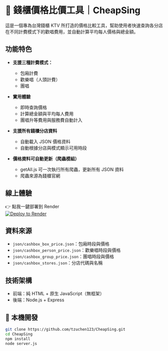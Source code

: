 # 🎤 錢櫃價格比價工具｜CheapSing

這是一個專為台灣錢櫃 KTV 所打造的價格比較工具，幫助使用者快速查詢各分店在不同計費模式下的歡唱費用，並自動計算平均每人價格與總金額。

## 功能特色

- **支援三種計費模式：**
  - 包廂計費
  - 歡樂唱（人頭計費）
  - 團唱

- **實用體驗**
  - 即時查詢價格
  - 計算總金額與平均每人費用
  - 團唱升等費用與服務費自動計入

- **支援所有錢櫃分店資料**
  - 自動載入 JSON 價格資料
  - 自動根據分店與模式顯示可用時段

- **價格資料可自動更新（爬蟲模組）**
  - getAll.js 可一次執行所有爬蟲，更新所有 JSON 資料
  - 爬蟲來源為錢櫃官網

## 線上體驗

👉 點我一鍵部署到 Render  
[![Deploy to Render](https://render.com/images/deploy-to-render-button.svg)](https://render.com/deploy?repo=https://github.com/tzuchen123/CheapSing)

## 資料來源

- `json/cashbox_box_price.json`：包廂時段與價格
- `json/cashbox_person_price.json`：歡樂唱時段與價格
- `json/cashbox_group_price.json`：團唱時段與價格
- `json/cashbox_stores.json`：分店代碼與名稱

## 技術架構

- 前端：純 HTML + 原生 JavaScript（無框架）
- 後端：Node.js + Express

## 🧪 本機開發

```bash
git clone https://github.com/tzuchen123/CheapSing.git
cd CheapSing
npm install
node server.js
```
